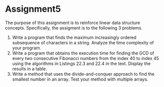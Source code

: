# Assignment5

The purpose of this assignment is to reinforce linear data structure concepts.  Specifically, the assigment is to the following 3 problems.

1) Write a program that finds the maximum increasingly ordered subsequence of characters in a string.  Analyze the time complexity of your program.
2) Write a program that obtains the execution time for finding the GCD of every two consecutive Fibonacci numbers from the index 40 to index 45 using the 
   algorithms in Listings 22.3 and 22.4 in the text.  Display the results in a table.
3) Write a method that uses the divide-and-conquer approach to find the smallest number in an array.  Test your method with multiple arrays.
